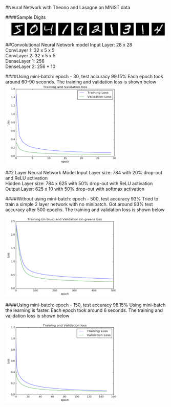 #Neural Network with Theono and Lasagne on MNIST data

####Sample Digits
![Sample digits](digits.png)
##Convolutional Neural Network model
Input Layer: 28 x 28  
ConvLayer 1: 32 x 5 x 5  
ConvLayer 2: 32 x 5 x 5  
DenseLayer 1: 256   
DenseLayer 2: 256 * 10  

####Using mini-batch: epoch - 30, test accuracy 99.15%
Each epoch took around 60-90 seconds. The training and validation loss is shown below
<img src="loss_cnn.png" alt="alt text" width="350" height="250">


##2 Layer Neural Network Model
Input Layer size: 784 with 20% drop-out and ReLU activation   
Hidden Layer size: 784 x 625 with 50% drop-out with ReLU activation  
Output Layer: 625 x 10 with 50% drop-out with softmax activation  

####Without using mini-batch: epoch - 500, test accuracy 93%
Tried to train a simple 2 layer network with no minibatch. Got around 93% test accuracy after 500 epochs. The training and validation loss is shown below      
 
 
<img src="loss_no_mb.png" alt="alt text" width="350" height="250">


####Using mini-batch: epoch - 150, test accuracy 98.15%
Using mini-batch the learning is faster. Each epoch took around 6 seconds. The training and validation loss is shown below


<img src="loss_mb.png" alt="alt text" width="350" height="250">





